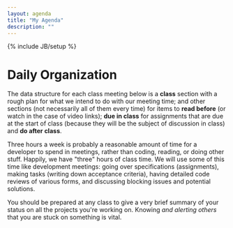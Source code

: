 ```yaml
---
layout: agenda
title: "My Agenda"
description: ""
---
```

{% include JB/setup %}

# Daily Organization #

The data structure for each class meeting below is a **class** section with a rough plan for what we intend to do with our meeting time; and other sections (not necessarily all of them every time) for items to **read before** (or watch in the case of video links); **due in class** for assignments that are due at the start of class (because they will be the subject of discussion in class) and **do after class**.

Three hours a week is probably a reasonable amount of time for a developer to spend in meetings, rather than coding, reading, or doing other stuff. Happily, we have "three" hours of class time. We will use some of this time like development meetings: going over specifications (assignments), making tasks (writing down acceptance criteria), having detailed code reviews of various forms, and discussing blocking issues and potential solutions.

You should be prepared at any class to give a very brief summary of your status on all the projects you're working on. Knowing *and alerting others* that you are stuck on something is vital.

